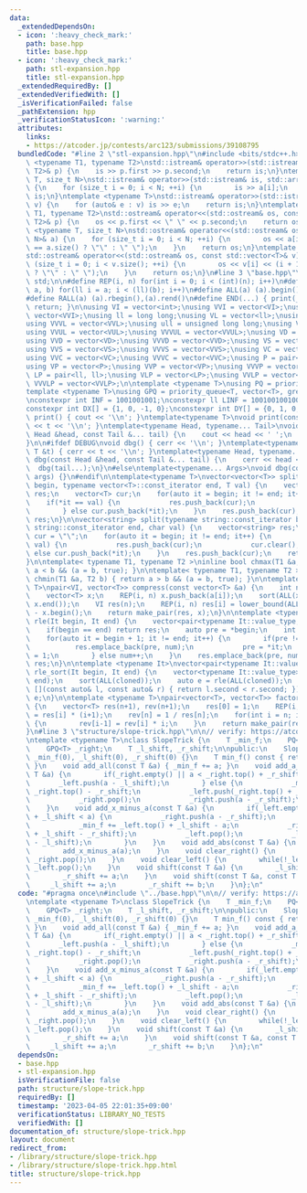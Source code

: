 ```yaml
---
data:
  _extendedDependsOn:
  - icon: ':heavy_check_mark:'
    path: base.hpp
    title: base.hpp
  - icon: ':heavy_check_mark:'
    path: stl-expansion.hpp
    title: stl-expansion.hpp
  _extendedRequiredBy: []
  _extendedVerifiedWith: []
  _isVerificationFailed: false
  _pathExtension: hpp
  _verificationStatusIcon: ':warning:'
  attributes:
    links:
    - https://atcoder.jp/contests/arc123/submissions/39108795
  bundledCode: "#line 2 \"stl-expansion.hpp\"\n#include <bits/stdc++.h>\n\ntemplate\
    \ <typename T1, typename T2>\nstd::istream& operator>>(std::istream& is, std::pair<T1,\
    \ T2>& p) {\n    is >> p.first >> p.second;\n    return is;\n}\ntemplate <typename\
    \ T, size_t N>\nstd::istream& operator>>(std::istream& is, std::array<T, N>& a)\
    \ {\n    for (size_t i = 0; i < N; ++i) {\n        is >> a[i];\n    }\n    return\
    \ is;\n}\ntemplate <typename T>\nstd::istream& operator>>(std::istream& is, std::vector<T>&\
    \ v) {\n    for (auto& e : v) is >> e;\n    return is;\n}\ntemplate <typename\
    \ T1, typename T2>\nstd::ostream& operator<<(std::ostream& os, const std::pair<T1,\
    \ T2>& p) {\n    os << p.first << \" \" << p.second;\n    return os;\n}\ntemplate\
    \ <typename T, size_t N>\nstd::ostream& operator<<(std::ostream& os, const std::array<T,\
    \ N>& a) {\n    for (size_t i = 0; i < N; ++i) {\n        os << a[i] << (i + 1\
    \ == a.size() ? \"\" : \" \");\n    }\n    return os;\n}\ntemplate <typename T>\n\
    std::ostream& operator<<(std::ostream& os, const std::vector<T>& v) {\n    for\
    \ (size_t i = 0; i < v.size(); ++i) {\n        os << v[i] << (i + 1 == v.size()\
    \ ? \"\" : \" \");\n    }\n    return os;\n}\n#line 3 \"base.hpp\"\nusing namespace\
    \ std;\n\n#define REP(i, n) for(int i = 0; i < (int)(n); i++)\n#define FOR(i,\
    \ a, b) for(ll i = a; i < (ll)(b); i++)\n#define ALL(a) (a).begin(),(a).end()\n\
    #define RALL(a) (a).rbegin(),(a).rend()\n#define END(...) { print(__VA_ARGS__);\
    \ return; }\n\nusing VI = vector<int>;\nusing VVI = vector<VI>;\nusing VVVI =\
    \ vector<VVI>;\nusing ll = long long;\nusing VL = vector<ll>;\nusing VVL = vector<VL>;\n\
    using VVVL = vector<VVL>;\nusing ull = unsigned long long;\nusing VUL = vector<ull>;\n\
    using VVUL = vector<VUL>;\nusing VVVUL = vector<VVUL>;\nusing VD = vector<double>;\n\
    using VVD = vector<VD>;\nusing VVVD = vector<VVD>;\nusing VS = vector<string>;\n\
    using VVS = vector<VS>;\nusing VVVS = vector<VVS>;\nusing VC = vector<char>;\n\
    using VVC = vector<VC>;\nusing VVVC = vector<VVC>;\nusing P = pair<int, int>;\n\
    using VP = vector<P>;\nusing VVP = vector<VP>;\nusing VVVP = vector<VVP>;\nusing\
    \ LP = pair<ll, ll>;\nusing VLP = vector<LP>;\nusing VVLP = vector<VLP>;\nusing\
    \ VVVLP = vector<VVLP>;\n\ntemplate <typename T>\nusing PQ = priority_queue<T>;\n\
    template <typename T>\nusing GPQ = priority_queue<T, vector<T>, greater<T>>;\n\
    \nconstexpr int INF = 1001001001;\nconstexpr ll LINF = 1001001001001001001ll;\n\
    constexpr int DX[] = {1, 0, -1, 0};\nconstexpr int DY[] = {0, 1, 0, -1};\n\nvoid\
    \ print() { cout << '\\n'; }\ntemplate<typename T>\nvoid print(const T &t) { cout\
    \ << t << '\\n'; }\ntemplate<typename Head, typename... Tail>\nvoid print(const\
    \ Head &head, const Tail &... tail) {\n    cout << head << ' ';\n    print(tail...);\n\
    }\n\n#ifdef DEBUG\nvoid dbg() { cerr << '\\n'; }\ntemplate<typename T>\nvoid dbg(const\
    \ T &t) { cerr << t << '\\n'; }\ntemplate<typename Head, typename... Tail>\nvoid\
    \ dbg(const Head &head, const Tail &... tail) {\n    cerr << head << ' ';\n  \
    \  dbg(tail...);\n}\n#else\ntemplate<typename... Args>\nvoid dbg(const Args &...\
    \ args) {}\n#endif\n\ntemplate<typename T>\nvector<vector<T>> split(typename vector<T>::const_iterator\
    \ begin, typename vector<T>::const_iterator end, T val) {\n    vector<vector<T>>\
    \ res;\n    vector<T> cur;\n    for(auto it = begin; it != end; it++) {\n    \
    \    if(*it == val) {\n            res.push_back(cur);\n            cur.clear();\n\
    \        } else cur.push_back(*it);\n    }\n    res.push_back(cur);\n    return\
    \ res;\n}\n\nvector<string> split(typename string::const_iterator begin, typename\
    \ string::const_iterator end, char val) {\n    vector<string> res;\n    string\
    \ cur = \"\";\n    for(auto it = begin; it != end; it++) {\n        if(*it ==\
    \ val) {\n            res.push_back(cur);\n            cur.clear();\n        }\
    \ else cur.push_back(*it);\n    }\n    res.push_back(cur);\n    return res;\n\
    }\n\ntemplate< typename T1, typename T2 >\ninline bool chmax(T1 &a, T2 b) { return\
    \ a < b && (a = b, true); }\n\ntemplate< typename T1, typename T2 >\ninline bool\
    \ chmin(T1 &a, T2 b) { return a > b && (a = b, true); }\n\ntemplate <typename\
    \ T>\npair<VI, vector<T>> compress(const vector<T> &a) {\n    int n = a.size();\n\
    \    vector<T> x;\n    REP(i, n) x.push_back(a[i]);\n    sort(ALL(x)); x.erase(unique(ALL(x)),\
    \ x.end());\n    VI res(n);\n    REP(i, n) res[i] = lower_bound(ALL(x), a[i])\
    \ - x.begin();\n    return make_pair(res, x);\n}\n\ntemplate <typename It>\nauto\
    \ rle(It begin, It end) {\n    vector<pair<typename It::value_type, int>> res;\n\
    \    if(begin == end) return res;\n    auto pre = *begin;\n    int num = 1;\n\
    \    for(auto it = begin + 1; it != end; it++) {\n        if(pre != *it) {\n \
    \           res.emplace_back(pre, num);\n            pre = *it;\n            num\
    \ = 1;\n        } else num++;\n    }\n    res.emplace_back(pre, num);\n    return\
    \ res;\n}\n\ntemplate <typename It>\nvector<pair<typename It::value_type, int>>\
    \ rle_sort(It begin, It end) {\n    vector<typename It::value_type> cloned(begin,\
    \ end);\n    sort(ALL(cloned));\n    auto e = rle(ALL(cloned));\n    sort(ALL(e),\
    \ [](const auto& l, const auto& r) { return l.second < r.second; });\n    return\
    \ e;\n}\n\ntemplate <typename T>\npair<vector<T>, vector<T>> factorial(int n)\
    \ {\n    vector<T> res(n+1), rev(n+1);\n    res[0] = 1;\n    REP(i, n) res[i+1]\
    \ = res[i] * (i+1);\n    rev[n] = 1 / res[n];\n    for(int i = n; i > 0; i--)\
    \ {\n        rev[i-1] = rev[i] * i;\n    }\n    return make_pair(res, rev);\n\
    }\n#line 3 \"structure/slope-trick.hpp\"\n\n// verify: https://atcoder.jp/contests/arc123/submissions/39108795\n\
    \ntemplate <typename T>\nclass SlopeTrick {\n    T _min_f;\n    PQ<T> _left;\n\
    \    GPQ<T> _right;\n    T _l_shift, _r_shift;\n\npublic:\n    SlopeTrick() :\
    \ _min_f(0), _l_shift(0), _r_shift(0) {}\n    T min_f() const { return _min_f;\
    \ }\n    void add_all(const T &a) { _min_f += a; }\n    void add_a_minus_x(const\
    \ T &a) {\n        if(_right.empty() || a < _right.top() + _r_shift) {\n     \
    \       _left.push(a - _l_shift);\n        } else {\n            _min_f += a -\
    \ _right.top() - _r_shift;\n            _left.push(_right.top() + _r_shift - _l_shift);\n\
    \            _right.pop();\n            _right.push(a - _r_shift);\n        }\n\
    \    }\n    void add_x_minus_a(const T &a) {\n        if(_left.empty() || _left.top()\
    \ + _l_shift < a) {\n            _right.push(a - _r_shift);\n        } else {\n\
    \            _min_f += _left.top() + _l_shift - a;\n            _right.push(_left.top()\
    \ + _l_shift - _r_shift);\n            _left.pop();\n            _left.push(a\
    \ - _l_shift);\n        }\n    }\n    void add_abs(const T &a) {\n        add_a_minus_x(a);\n\
    \        add_x_minus_a(a);\n    }\n    void clear_right() {\n        while(!_right.empty())\
    \ _right.pop();\n    }\n    void clear_left() {\n        while(!_left.empty())\
    \ _left.pop();\n    }\n    void shift(const T &a) {\n        _l_shift += a;\n\
    \        _r_shift += a;\n    }\n    void shift(const T &a, const T &b) {\n   \
    \     _l_shift += a;\n        _r_shift += b;\n    }\n};\n"
  code: "#pragma once\n#include \"../base.hpp\"\n\n// verify: https://atcoder.jp/contests/arc123/submissions/39108795\n\
    \ntemplate <typename T>\nclass SlopeTrick {\n    T _min_f;\n    PQ<T> _left;\n\
    \    GPQ<T> _right;\n    T _l_shift, _r_shift;\n\npublic:\n    SlopeTrick() :\
    \ _min_f(0), _l_shift(0), _r_shift(0) {}\n    T min_f() const { return _min_f;\
    \ }\n    void add_all(const T &a) { _min_f += a; }\n    void add_a_minus_x(const\
    \ T &a) {\n        if(_right.empty() || a < _right.top() + _r_shift) {\n     \
    \       _left.push(a - _l_shift);\n        } else {\n            _min_f += a -\
    \ _right.top() - _r_shift;\n            _left.push(_right.top() + _r_shift - _l_shift);\n\
    \            _right.pop();\n            _right.push(a - _r_shift);\n        }\n\
    \    }\n    void add_x_minus_a(const T &a) {\n        if(_left.empty() || _left.top()\
    \ + _l_shift < a) {\n            _right.push(a - _r_shift);\n        } else {\n\
    \            _min_f += _left.top() + _l_shift - a;\n            _right.push(_left.top()\
    \ + _l_shift - _r_shift);\n            _left.pop();\n            _left.push(a\
    \ - _l_shift);\n        }\n    }\n    void add_abs(const T &a) {\n        add_a_minus_x(a);\n\
    \        add_x_minus_a(a);\n    }\n    void clear_right() {\n        while(!_right.empty())\
    \ _right.pop();\n    }\n    void clear_left() {\n        while(!_left.empty())\
    \ _left.pop();\n    }\n    void shift(const T &a) {\n        _l_shift += a;\n\
    \        _r_shift += a;\n    }\n    void shift(const T &a, const T &b) {\n   \
    \     _l_shift += a;\n        _r_shift += b;\n    }\n};\n"
  dependsOn:
  - base.hpp
  - stl-expansion.hpp
  isVerificationFile: false
  path: structure/slope-trick.hpp
  requiredBy: []
  timestamp: '2023-04-05 22:01:35+09:00'
  verificationStatus: LIBRARY_NO_TESTS
  verifiedWith: []
documentation_of: structure/slope-trick.hpp
layout: document
redirect_from:
- /library/structure/slope-trick.hpp
- /library/structure/slope-trick.hpp.html
title: structure/slope-trick.hpp
---
```

